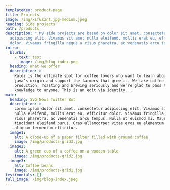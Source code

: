 ```yaml
---
templateKey: product-page
title: Projects
image: /img/xsf6zznt.jpg-medium.jpeg
heading: Side projects
path: /products
description: " My side projects are based on dolor sit amet, consectetur
  adipiscing elit. Vivamus sit amet nulla eleifend, mollis erat eu, efficitur
  dolor. Vivamus fringilla neque a risus pharetra, ac venenatis arcu tempus."
intro:
  blurbs:
    - text: test
      image: /img/blog-index.png
  heading: What we offer
  description: >
    Kaldi is the ultimate spot for coffee lovers who want to learn about their
    java’s origin and support the farmers that grew it. We take coffee
    production, roasting and brewing seriously and we’re glad to pass that
    knowledge to anyone. This is an edit via identity...
main:
  heading: SVG News Twitter Bot
  description: >
    Lorem ipsum dolor sit amet, consectetur adipiscing elit. Vivamus sit amet
    nulla eleifend, mollis erat eu, efficitur dolor. Vivamus fringilla neque a
    risus pharetra, ac venenatis arcu tempus. Nulla ut euismod mi. Mauris
    tincidunt eleifend purus. Cras ullamcorper vitae eros eu elementum. Fusce
    aliquam fermentum efficitur. 
  image1:
    alt: A close-up of a paper filter filled with ground coffee
    image: /img/products-grid3.jpg
  image2:
    alt: A green cup of a coffee on a wooden table
    image: /img/products-grid2.jpg
  image3:
    alt: Coffee beans
    image: /img/products-grid1.jpg
testimonials: []
full_image: /img/blog-index.jpeg
---
```

